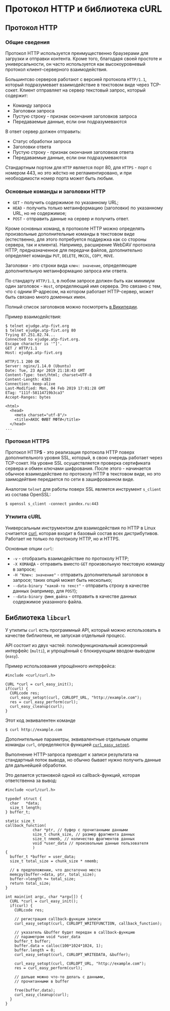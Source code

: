 # Протокол HTTP и библиотека cURL

## Протокол HTTP

### Общие сведения

Протокол HTTP используется преимущественно браузерами для загрузки и отправки контента. Кроме того, благодаря своей простоте и универсальности, он часто используется как высокоуровневый протокол клиент-серверного взаимодействия.

Большинтсво серверов работают с версией протокола `HTTP/1.1`, который подразумевает взаимодействие в текстовом виде через TCP-сокет. Клиент отправляет на сервер текстовый запрос, который содержит:
 * Команду запроса
 * Заголовки запроса
 * Пустую строку - признак окончания заголовков запроса
 * Передаваемые данные, если они подразумеваются

В ответ сервер должен отправить:
 * Статус обработки запроса
 * Заголовки ответа
 * Пустую строку - признак окончания заголовков ответа
 * Передаваемые данные, если они подразумеваются

Стандартным портом для `HTTP` является порт 80, для `HTTPS` - порт с номером 443, но это жёстко не регламентировано, и при необходимости номер порта может быть любым.

### Основные команды и заголовки HTTP

 * `GET` - получить содержимое по указанному URL;
 * `HEAD` - получить только метаинформацию (заголовки) по указанному URL, но не содержимое;
 * `POST` - отправить данные на сервер и получить ответ.

Кроме основных команд, в протоколе HTTP можно определять произвольные дополнительные команды в текстовом виде (естественно, для этого потребуется поддержка как со стороны сервера, так и клиента). Например, расширение WebDAV протокола HTTP, предназначенное для передачи файлов, дополнительно определяет команды `PUT`, `DELETE`, `MKCOL`, `COPY`, `MOVE`.

Заголовки - это строки вида `ключ: значение`, определяющие дополнительную метаинформацию запроса или ответа.

По стандарту `HTTP/1.1`, в любом запросе должен быть как минимум один заголовок - `Host`, определяющий имя сервера. Это связано с тем, что с одним IP-адресом, на котором работает HTTP-сервер, может быть связано много доменных имен.

Полный список заголовков можно посмотреть [в Википедии](https://en.wikipedia.org/wiki/List_of_HTTP_header_fields).

Пример взаимодействия:
```
$ telnet ejudge.atp-fivt.org
$ telnet ejudge.atp-fivt.org 80
Trying 87.251.82.74...
Connected to ejudge.atp-fivt.org.
Escape character is '^]'.
GET / HTTP/1.1
Host: ejudge.atp-fivt.org

HTTP/1.1 200 OK
Server: nginx/1.14.0 (Ubuntu)
Date: Tue, 23 Apr 2019 21:18:43 GMT
Content-Type: text/html; charset=UTF-8
Content-Length: 4383
Connection: keep-alive
Last-Modified: Mon, 04 Feb 2019 17:01:28 GMT
ETag: "111f-58114719b3ca3"
Accept-Ranges: bytes

<html>
  <head>
    <meta charset="utf-8"/>
    <title>АКОС ФИВТ МФТИ</title>
  </head>
...
```

### Протокол HTTPS

Протокол HTTP**S** - это реализация протокола HTTP поверх дополнительного уровня SSL, который, в свою очередь работает через TCP-сокет. На уровне SSL осуществляется проверка сертификата сервера и обмен ключами шифрования. После этого - начинается обычное взаимодействие по протоколу HTTP в текстовом виде, но это заимодейтвие передается по сети в зашифрованном виде.

Аналогом `telnet` для работы поверх SSL является инструмент `s_client` из состава OpenSSL:

```
$ openssl s_client -connect yandex.ru:443
```

### Утилита cURL

Универсальным инструментом для взаимодействия по HTTP в Linux считается [curl](https://curl.haxx.se), которая входит в базовый состав всех дистрибутивов. Работает не только по протоколу HTTP, но и HTTPS.

Основные опции `curl`:
 * `-v` - отобразить взаимодействие по протоколу HTTP;
 * `-X КОМАНДА` - отправить вместо `GET` произвольную текстовую команду в запросе;
 * `-H "Ключ: значение"` - отправить дополнительный заголовок в запросе; таких опций может быть несколько;
 * `--data-binary "какой-то текст"` - отправить строку в качестве данных (например, для `POST`);
 * `--data-binary @имя_файла` - отправить в качестве данных содержимое указанного файла.

## Библиотека `libcurl`

У утилиты `curl` есть программный API, который можно использовать в качестве библиотеки, не запуская отдельный процесс.

API состоит из двух частей: полнофункциональный асинхронный интерфейс (`multi`), и упрощённый с блокирующим вводом-выводом (`easy`).

Пример использования упрощённого интерфейса:
```
#include <curl/curl.h>

CURL *curl = curl_easy_init();
if(curl) {
  CURLcode res;
  curl_easy_setopt(curl, CURLOPT_URL, "http://example.com");
  res = curl_easy_perform(curl);
  curl_easy_cleanup(curl);
}
```

Этот код эквивалентен команде
```
$ curl http://example.com
```

Дополнительные параметры, эквивалентные отдельным опциям команды `curl`, определяются функцией [`curl_easy_setopt`](https://curl.haxx.se/libcurl/c/curl_easy_setopt.html).

Выполнение HTTP-запроса приводит к записи результата на стандартный поток вывода, но обычно бывает нужно получить данные для дальнейшей обработки.

Это делается установкой одной из callback-функций, которая ответственна за вывод:

```
#include <curl/curl.h>

typedef struct {
  char   *data;
  size_t length;
} buffer_t;

static size_t  
callback_function(
            char *ptr, // буфер с прочитанными данными
            size_t chunk_size, // размер фрагмента данных
            size_t nmemb, // количество фрагментов данных
            void *user_data // произвольные данные пользователя
            )
{
  buffer_t *buffer = user_data;
  size_t total_size = chunk_size * nmemb;

  // в предположении, что достаточно места
  memcpy(buffer->data, ptr, total_size);
  buffer->length += total_size;
  return total_size;
}            

int main(int argc, char *argv[]) {
  CURL *curl = curl_easy_init();
  if(curl) {
    CURLcode res;

    // регистрация callback-функции записи
    curl_easy_setopt(curl, CURLOPT_WRITEFUNCTION, callback_function);

    // указатель &buffer будет передан в callback-функцию
    // параметром void *user_data
    buffer_t buffer;
    buffer.data = calloc(100*1024*1024, 1);
    buffer.length = 0;
    curl_easy_setopt(curl, CURLOPT_WRITEDATA, &buffer);

    curl_easy_setopt(curl, CURLOPT_URL, "http://example.com");
    res = curl_easy_perform(curl);

    // дальше можно что-то делать с данными,
    // прочитанными в buffer

    free(buffer.data);
    curl_easy_cleanup(curl);
  }
}


```

